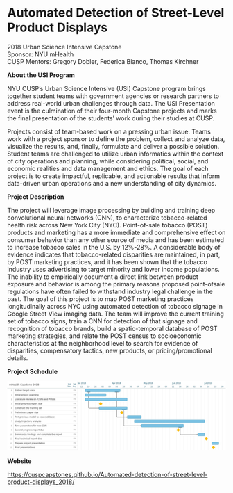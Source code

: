 # Automated Detection of Street-Level Product Displays
2018 Urban Science Intensive Capstone  
Sponsor: NYU mHealth  
CUSP Mentors: Gregory Dobler, Federica Bianco, Thomas Kirchner 

__About the USI Program__  

NYU CUSP’s Urban Science Intensive (USI) Capstone program brings together student teams with government agencies or research partners to address real-world urban challenges through data. The USI Presentation event is the culmination of their four-month Capstone projects and marks the final presentation of the students’ work during their studies at CUSP.  

Projects consist of team-based work on a pressing urban issue. Teams work with a project sponsor to define the problem, collect and analyze data, visualize the results, and, finally, formulate and deliver a possible solution. Student teams are challenged to utilize urban informatics within the context of city operations and planning, while considering political, social, and economic realities and data management and ethics. The goal of each project is to create impactful, replicable, and actionable results that inform data-driven urban operations and a new understanding of city dynamics.  

__Project Description__  

The project will leverage image processing by building and training deep convolutional neural networks (CNN), to characterize tobacco-related health risk across New York City (NYC). Point-of-sale tobacco (POST) products and marketing has a more immediate and comprehensive effect on consumer behavior than any other source of media and has been estimated to increase tobacco sales in the U.S. by 12%-28%. A considerable body of evidence indicates that tobacco-related disparities are maintained, in part, by POST marketing practices, and it has been shown that the tobacco industry uses advertising to target minority and lower income populations. The inability to empirically document a direct link between product exposure and behavior is among the primary reasons proposed point-ofsale regulations have often failed to withstand industry legal challenge in the past. The goal of this project is to map POST marketing practices longitudinally across NYC using automated detection of tobacco signage in Google Street View imaging data. The team will improve the current training set of tobacco signs, train a CNN for detection of that signage and recognition of tobacco brands, build a spatio-temporal database of POST marketing strategies, and relate the POST census to socioeconomic characteristics at the neighborhood level to search for evidence of disparities, compensatory tactics, new products, or pricing/promotional details.

__Project Schedule__

![Gantt chart](graphics/mhealth_gantt_2.jpg)

__Website__

https://cuspcapstones.github.io/Automated-detection-of-street-level-product-displays_2018/
